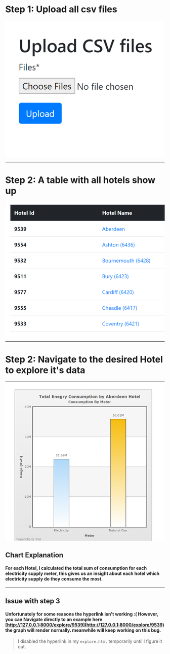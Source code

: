 

# Step 1: Upload all csv files


![alt text](https://github.com/AmaniEzz/Hotels-Energy-Consumption-visualizations/blob/main/media/upload.png?raw=true)

---------------

# Step 2: A table with all hotels show up


![alt text](https://github.com/AmaniEzz/Hotels-Energy-Consumption-visualizations/blob/main/media/table.png?raw=true)

----
# Step 2: Navigate to the desired Hotel to explore it's data


![alt text](https://github.com/AmaniEzz/Hotels-Energy-Consumption-visualizations/blob/main/media/chart.png?raw=true)


## Chart Explanation

#### For each Hotel, I calculated the total sum of consumption for each electricity supply meter, this gives us an insight about each hotel which electricity supply do they consume the most.


----------

## Issue with step 3


#### Unfortunately for some reasons the hyperlink isn't working :( However, you can Navigate directly to an example here [http://127.0.0.1:8000/explore/9539](http://127.0.0.1:8000/explore/9539) the graph will render normally. meanwhile will keep working on this bug.

> I disabled the hyperlink in my `explore.html` temporarily until I figure it out.
